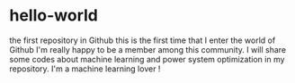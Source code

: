 # hello-world
the first repository in Github
this is the first time that I enter the world of Github
I'm really happy to be a member among this community.
I will share some codes about machine learning and power system optimization in my repository.
I'm a machine learning lover !
